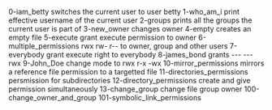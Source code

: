 0-iam_betty switches the current user to user betty
1-who_am_i print effective username of the current user
2-groups prints all the groups the current user is  part of
3-new_owner changes owner
4-empty creates an empty file
5-execute grant execute permission to owner
6-multiple_permissions rwx rw- r-- to owner, group and other users
7-everybody grant execute right to everybody
8-james_bond grants --- --- rwx
9-John_Doe change mode to rwx r-x -wx
10-mirror_permissions mirrors a reference file permission to a targetted file
11-directories_permissions persmission for subdirectories
12-directory_permissions create and give permission simultaneously
13-change_group change file group owner
100-change_owner_and_group
101-symbolic_link_permissions
